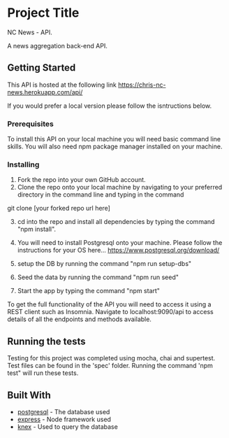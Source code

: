 # Project Title

NC News - API.

A news aggregation back-end API.

## Getting Started

This API is hosted at the following link https://chris-nc-news.herokuapp.com/api/

If you would prefer a local version please follow the isntructions below.

### Prerequisites

To install this API on your local machine you will need basic command line skills. You will also need npm package manager installed on your machine. 

### Installing

1. Fork the repo into your own GitHub account.  
2. Clone the repo onto your local machine by navigating to your preferred directory in the command line and typing in the command

git clone [your forked repo url here]

3. cd into the repo and install all dependencies by typing the command "npm install".
4. You will need to install Postgresql onto your machine.  Please follow the instructions for your OS here...
https://www.postgresql.org/download/

5. setup the DB by running the command "npm run setup-dbs"
6. Seed the data by running the command "npm run seed"
7. Start the app by typing the command "npm start"

To get the full functionality of the API you will need to access it using a REST client such as Insomnia.  Navigate to localhost:9090/api to access details of all the endpoints and methods available.

## Running the tests

Testing for this project was completed using mocha, chai and supertest.  Test files can be found in the 'spec' folder.  Running the command 'npm test" will run these tests.

## Built With

* [postgresql](https://www.postgresql.org/) - The database used
* [express](https://expressjs.com/) - Node framework used
* [knex](http://knexjs.org/) - Used to query the database
